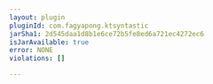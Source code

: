 ```yaml
---
layout: plugin
pluginId: com.fagyapong.ktsyntastic
jarSha1: 2d545daa1d8b1e6ce72b5fe8ed6a721ec4272ec6
isJarAvailable: true
error: NONE
violations: []

---
```

